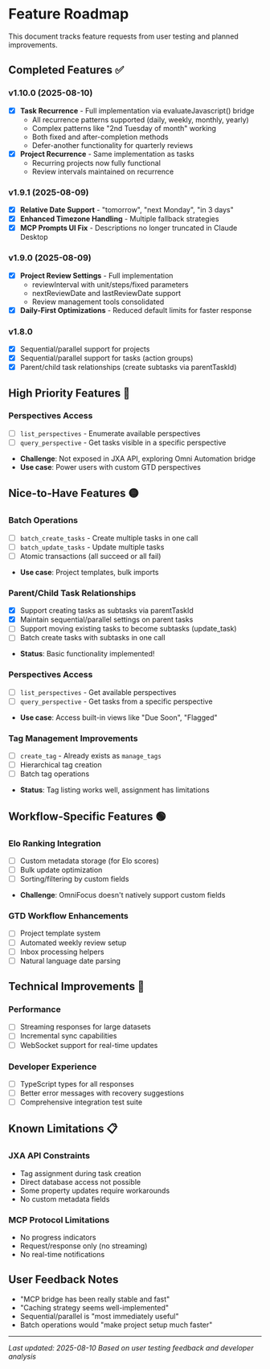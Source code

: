 # Feature Roadmap

This document tracks feature requests from user testing and planned improvements.

## Completed Features ✅

### v1.10.0 (2025-08-10)
- [x] **Task Recurrence** - Full implementation via evaluateJavascript() bridge
  - All recurrence patterns supported (daily, weekly, monthly, yearly)
  - Complex patterns like "2nd Tuesday of month" working
  - Both fixed and after-completion methods
  - Defer-another functionality for quarterly reviews
- [x] **Project Recurrence** - Same implementation as tasks
  - Recurring projects now fully functional
  - Review intervals maintained on recurrence

### v1.9.1 (2025-08-09)
- [x] **Relative Date Support** - "tomorrow", "next Monday", "in 3 days"
- [x] **Enhanced Timezone Handling** - Multiple fallback strategies
- [x] **MCP Prompts UI Fix** - Descriptions no longer truncated in Claude Desktop

### v1.9.0 (2025-08-09)
- [x] **Project Review Settings** - Full implementation
  - reviewInterval with unit/steps/fixed parameters
  - nextReviewDate and lastReviewDate support
  - Review management tools consolidated
- [x] **Daily-First Optimizations** - Reduced default limits for faster response

### v1.8.0
- [x] Sequential/parallel support for projects
- [x] Sequential/parallel support for tasks (action groups)
- [x] Parent/child task relationships (create subtasks via parentTaskId)

## High Priority Features 🔴

### Perspectives Access
- [ ] `list_perspectives` - Enumerate available perspectives
- [ ] `query_perspective` - Get tasks visible in a specific perspective
- **Challenge**: Not exposed in JXA API, exploring Omni Automation bridge
- **Use case**: Power users with custom GTD perspectives

## Nice-to-Have Features 🟡

### Batch Operations
- [ ] `batch_create_tasks` - Create multiple tasks in one call
- [ ] `batch_update_tasks` - Update multiple tasks
- [ ] Atomic transactions (all succeed or all fail)
- **Use case**: Project templates, bulk imports

### Parent/Child Task Relationships
- [x] Support creating tasks as subtasks via parentTaskId
- [x] Maintain sequential/parallel settings on parent tasks
- [ ] Support moving existing tasks to become subtasks (update_task)
- [ ] Batch create tasks with subtasks in one call
- **Status**: Basic functionality implemented!

### Perspectives Access
- [ ] `list_perspectives` - Get available perspectives
- [ ] `query_perspective` - Get tasks from a specific perspective
- **Use case**: Access built-in views like "Due Soon", "Flagged"

### Tag Management Improvements
- [ ] `create_tag` - Already exists as `manage_tags`
- [ ] Hierarchical tag creation
- [ ] Batch tag operations
- **Status**: Tag listing works well, assignment has limitations

## Workflow-Specific Features 🟢

### Elo Ranking Integration
- [ ] Custom metadata storage (for Elo scores)
- [ ] Bulk update optimization
- [ ] Sorting/filtering by custom fields
- **Challenge**: OmniFocus doesn't natively support custom fields

### GTD Workflow Enhancements
- [ ] Project template system
- [ ] Automated weekly review setup
- [ ] Inbox processing helpers
- [ ] Natural language date parsing

## Technical Improvements 🔧

### Performance
- [ ] Streaming responses for large datasets
- [ ] Incremental sync capabilities
- [ ] WebSocket support for real-time updates

### Developer Experience
- [ ] TypeScript types for all responses
- [ ] Better error messages with recovery suggestions
- [ ] Comprehensive integration test suite

## Known Limitations 📋

### JXA API Constraints
- Tag assignment during task creation
- Direct database access not possible
- Some property updates require workarounds
- No custom metadata fields

### MCP Protocol Limitations
- No progress indicators
- Request/response only (no streaming)
- No real-time notifications

## User Feedback Notes

- "MCP bridge has been really stable and fast"
- "Caching strategy seems well-implemented"
- Sequential/parallel is "most immediately useful"
- Batch operations would "make project setup much faster"

---

*Last updated: 2025-08-10*
*Based on user testing feedback and developer analysis*